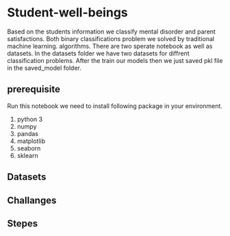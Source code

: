 # Student-well-beings
Based on the students information we classify mental disorder and parent satisfactions. Both binary classifications problem we solved by traditional machine learning. algorithms. There are two sperate notebook as well as datasets. In the datasets folder we have two datasets for diffrent classification problems. After the train our models then we just saved pkl file in the saved_model folder. 

## prerequisite 
Run this notebook we need to install following package in your environment. 
1. python 3
2. numpy
3. pandas
4. matplotlib
5. seaborn
6. sklearn

## Datasets

## Challanges

## Stepes


